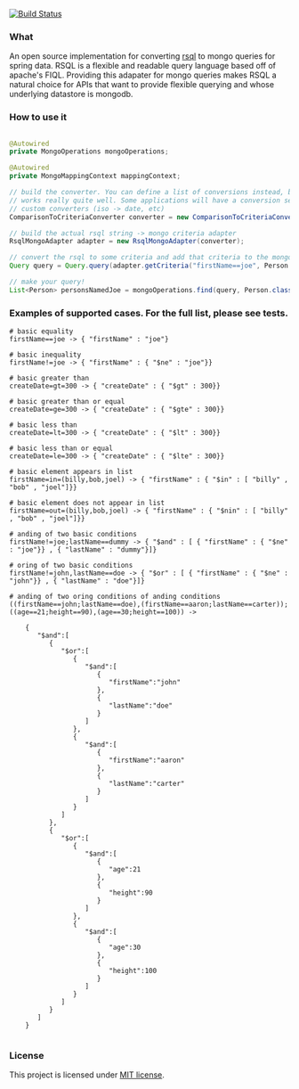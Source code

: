 [![Build Status](https://travis-ci.org/RutledgePaulV/rsql-mongodb.svg)](https://travis-ci.org/RutledgePaulV/rsql-mongodb)

### What

An open source implementation for converting [rsql](https://github.com/jirutka/rsql-parser) to mongo queries for spring
data. RSQL is a flexible and readable query language based off of apache's FIQL. Providing this adapater for mongo queries
makes RSQL a natural choice for APIs that want to provide flexible querying and whose underlying datastore is mongodb.


### How to use it
```java

@Autowired
private MongoOperations mongoOperations;

@Autowired
private MongoMappingContext mappingContext;

// build the converter. You can define a list of conversions instead, but using a spring conversion service and mongo mapping context
// works really quite well. Some applications will have a conversion service available from the application context that can include
// custom converters (iso -> date, etc)
ComparisonToCriteriaConverter converter = new ComparisonToCriteriaConverter(new DefaultConversionService(), mongoMappingContext);

// build the actual rsql string -> mongo criteria adapter
RsqlMongoAdapter adapter = new RsqlMongoAdapter(converter);

// convert the rsql to some criteria and add that criteria to the mongo query object
Query query = Query.query(adapter.getCriteria("firstName==joe", Person.class));

// make your query!
List<Person> personsNamedJoe = mongoOperations.find(query, Person.class);

```


### Examples of supported cases. For the full list, please see tests.

```
# basic equality
firstName==joe -> { "firstName" : "joe"}

# basic inequality
firstName!=joe -> { "firstName" : { "$ne" : "joe"}}

# basic greater than
createDate=gt=300 -> { "createDate" : { "$gt" : 300}}

# basic greater than or equal
createDate=ge=300 -> { "createDate" : { "$gte" : 300}}

# basic less than
createDate=lt=300 -> { "createDate" : { "$lt" : 300}}

# basic less than or equal
createDate=le=300 -> { "createDate" : { "$lte" : 300}}

# basic element appears in list
firstName=in=(billy,bob,joel) -> { "firstName" : { "$in" : [ "billy" , "bob" , "joel"]}}

# basic element does not appear in list
firstName=out=(billy,bob,joel) -> { "firstName" : { "$nin" : [ "billy" , "bob" , "joel"]}}

# anding of two basic conditions
firstName!=joe;lastName==dummy -> { "$and" : [ { "firstName" : { "$ne" : "joe"}} , { "lastName" : "dummy"}]}

# oring of two basic conditions
firstName!=john,lastName==doe -> { "$or" : [ { "firstName" : { "$ne" : "john"}} , { "lastName" : "doe"}]}

# anding of two oring conditions of anding conditions
((firstName==john;lastName==doe),(firstName==aaron;lastName==carter));((age==21;height==90),(age==30;height==100)) -> 

    {
       "$and":[
          {
             "$or":[
                {
                   "$and":[
                      {
                         "firstName":"john"
                      },
                      {
                         "lastName":"doe"
                      }
                   ]
                },
                {
                   "$and":[
                      {
                         "firstName":"aaron"
                      },
                      {
                         "lastName":"carter"
                      }
                   ]
                }
             ]
          },
          {
             "$or":[
                {
                   "$and":[
                      {
                         "age":21
                      },
                      {
                         "height":90
                      }
                   ]
                },
                {
                   "$and":[
                      {
                         "age":30
                      },
                      {
                         "height":100
                      }
                   ]
                }
             ]
          }
       ]
    }
    
```


### License

This project is licensed under [MIT license](http://opensource.org/licenses/MIT).
